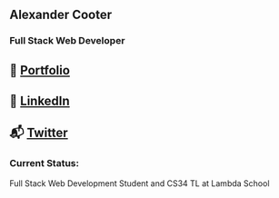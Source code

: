 ## Alexander Cooter
### Full Stack Web Developer

## 👋 [Portfolio](https://alexcooter.com)
## 💼 [LinkedIn](https://www.linkedin.com/in/alexander-cooter/)
## 📬 [Twitter](https://twitter.com/alexlcooter)

### __Current Status__:
Full Stack Web Development Student and CS34 TL at Lambda School